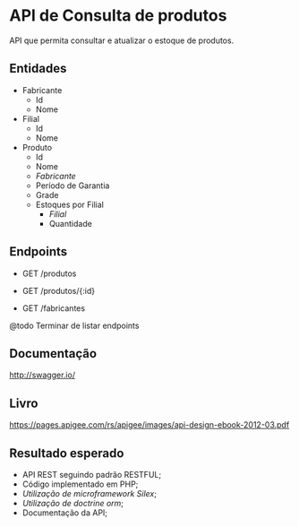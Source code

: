# API de Consulta de produtos

API que permita consultar e atualizar o estoque de produtos.

## Entidades
* Fabricante
  * Id
  * Nome
* Filial
  * Id
  * Nome
* Produto
  * Id
  * Nome
  * _Fabricante_
  * Período de Garantia
  * Grade
  * Estoques por Filial
    * _Filial_
    * Quantidade


## Endpoints

* GET /produtos
* GET /produtos/{:id}

* GET /fabricantes

@todo Terminar de listar endpoints

## Documentação
http://swagger.io/

## Livro
https://pages.apigee.com/rs/apigee/images/api-design-ebook-2012-03.pdf

## Resultado esperado
* API REST seguindo padrão RESTFUL;
* Código implementado em PHP;
* _Utilização de microframework Silex_;
* _Utilização de doctrine orm_;
* Documentação da API;
